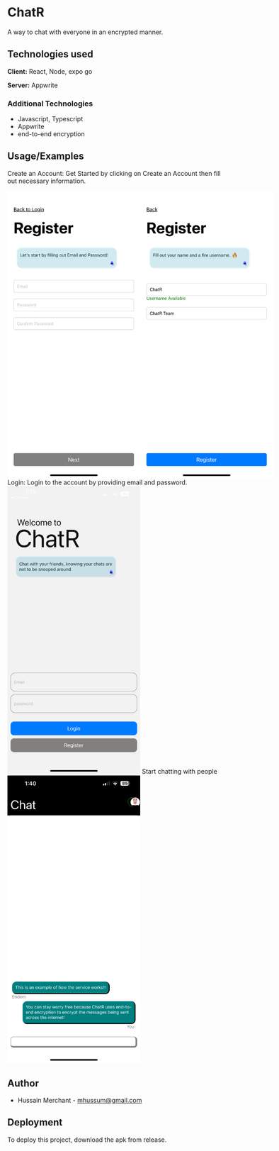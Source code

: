 
# ChatR

A way to chat with everyone in an encrypted manner. 

## Technologies used

**Client:** React, Node, expo go

**Server:** Appwrite

### Additional Technologies

- Javascript, Typescript
- Appwrite
- end-to-end encryption 



## Usage/Examples
Create an Account: Get Started by clicking on Create an Account then fill out necessary information.
<div style="display: flex; flex-direction: row;">
  <img src="lib/IMG_6538.PNG" alt="Fill in Email and Password" width="300"/>
  <img src="lib/IMG_6539.PNG" alt="Select a username and fill in your name" width="300"/>
</div>
Login: Login to the account by providing email and password.
<img src="lib/IMG_6537.PNG" alt="Login to your account" width="300"/>
Start chatting with people
<img src="lib/IMG_6540.PNG" alt="Start chatting with people" width="300"/>

## Author

- Hussain Merchant - mhussum@gmail.com


## Deployment

To deploy this project, download the apk from release. 

